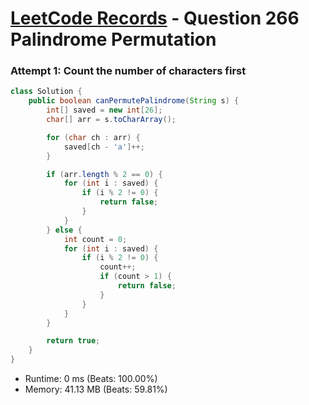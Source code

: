 # [LeetCode Records](../../README.md) - Question 266 Palindrome Permutation

### Attempt 1: Count the number of characters first
```java
class Solution {
    public boolean canPermutePalindrome(String s) {
        int[] saved = new int[26];
        char[] arr = s.toCharArray();

        for (char ch : arr) {
            saved[ch - 'a']++;
        }

        if (arr.length % 2 == 0) {
            for (int i : saved) {
                if (i % 2 != 0) {
                    return false;
                }
            }
        } else {
            int count = 0;
            for (int i : saved) {
                if (i % 2 != 0) {
                    count++;
                    if (count > 1) {
                        return false;
                    }
                }
            }
        }

        return true;
    }
}
```
- Runtime: 0 ms (Beats: 100.00%)
- Memory: 41.13 MB (Beats: 59.81%)

<br>
